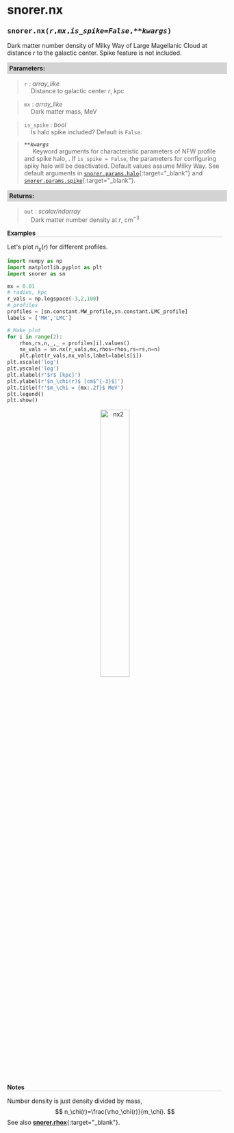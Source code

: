 <script>
window.MathJax = {
  tex: {
    tags: "ams"  // Auto-numbering, AMS based
  }
};
</script>
<style>
.mono {
    font-family: monospace;
}
</style>



# snorer.nx


###  <span class="mono">snorer.nx(*r*,*mx*,*is_spike=False*,*\*\*kwargs*)</span>

Dark matter number density of Milky Way of Large Magellanic Cloud at distance $r$ to the galactic center.  Spike feature is not included.

**<div style="background-color: lightgrey; padding: 5px; width: 100%;">Parameters:</div>**

> `r` : *array_like* <br>&nbsp;&nbsp;&nbsp;&nbsp;Distance to galactic center $r$, kpc

> `mx` : *array_like* <br>&nbsp;&nbsp;&nbsp;&nbsp;Dark matter mass, MeV

> `is_spike` : *bool* <br>&nbsp;&nbsp;&nbsp;&nbsp;Is halo spike included? Default is `False`.

> ***`**kwargs`*** <br>&nbsp;&nbsp;&nbsp;&nbsp; Keyword arguments for characteristic parameters of NFW profile and spike halo, . If `is_spike = False`, the parameters for configuring spiky halo will be deactivated. Default values assume Milky Way. See default arguments in [`snorer.params.halo`](../params/params.md#snorerparamshalo){:target="_blank"} and [`snorer.params.spike`](../params/params.md#snorerparamsspike){:target="_blank"}.

**<div style="background-color: lightgrey; padding: 5px; width: 100%;">Returns:</div>**

> `out` : *scalar/ndarray* <br>&nbsp;&nbsp;&nbsp;&nbsp;Dark matter number density at $r$, cm<sup>−3</sup>

**<div style="border-bottom: 1px solid lightgray; width: 100%;">Examples</div>**

Let's plot $n_\chi(r)$ for different profiles.

```python
import numpy as np
import matplotlib.pyplot as plt
import snorer as sn

mx = 0.01
# radius, kpc
r_vals = np.logspace(-3,2,100)
# profiles
profiles = [sn.constant.MW_profile,sn.constant.LMC_profile]
labels = ['MW','LMC']

# Make plot
for i in range(2):
    rhos,rs,n,_,_ = profiles[i].values()
    nx_vals = sn.nx(r_vals,mx,rhos=rhos,rs=rs,n=n)
    plt.plot(r_vals,nx_vals,label=labels[i])
plt.xscale('log')
plt.yscale('log')
plt.xlabel(r'$r$ [kpc]')
plt.ylabel(r'$n_\chi(r)$ [cm$^{-3}$]')
plt.title(fr'$m_\chi = {mx:.2f}$ MeV')
plt.legend()
plt.show()
```
<figure>
<center><img src="../../../figs/nx2.svg" alt="nx2" style="width: 40%;">
</figure>

**<div style="border-bottom: 1px solid lightgray; width: 100%;">Notes</div>**

Number density is just density divided by mass,
$$
n_\chi(r)=\frac{\rho_\chi(r)}{m_\chi}.
$$
See also [**snorer.rhox**](rhox.md){:target="_blank"}.
